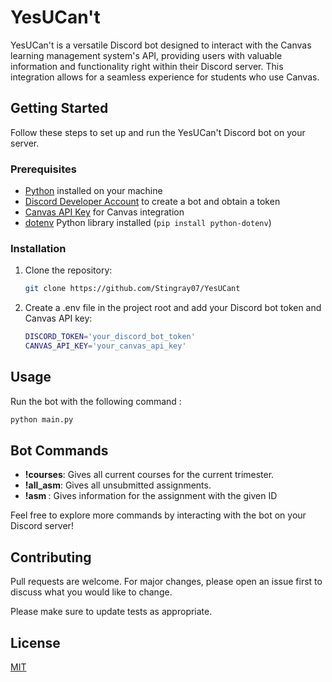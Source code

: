 # YesUCan't

YesUCan't is a versatile Discord bot designed to interact with the Canvas learning management system's API, providing users with valuable information and functionality right within their Discord server. This integration allows for a seamless experience for students who use Canvas.

## Getting Started

Follow these steps to set up and run the YesUCan't Discord bot on your server.

### Prerequisites

- [Python](https://www.python.org/) installed on your machine
- [Discord Developer Account](https://discord.com/developers/applications) to create a bot and obtain a token
- [Canvas API Key](https://canvas.instructure.com/doc/api/file.oauth.html) for Canvas integration
- [dotenv](https://pypi.org/project/python-dotenv/) Python library installed (`pip install python-dotenv`)

### Installation

1. Clone the repository:

   ```bash
   git clone https://github.com/Stingray07/YesUCant

2. Create a .env file in the project root and add your Discord bot token and Canvas API key:

   ```bash 
   DISCORD_TOKEN='your_discord_bot_token'
   CANVAS_API_KEY='your_canvas_api_key'

## Usage
Run the bot with the following command :

```bash
python main.py
```

## Bot Commands
- **!courses**: Gives all current courses for the current trimester.
- **!all_asm**: Gives all unsubmitted assignments.
- **!asm <assignment ID>**: Gives information for the assignment with the given ID

Feel free to explore more commands by interacting with the bot on your Discord server!

## Contributing

Pull requests are welcome. For major changes, please open an issue first
to discuss what you would like to change.

Please make sure to update tests as appropriate.

## License

[MIT](https://choosealicense.com/licenses/mit/)